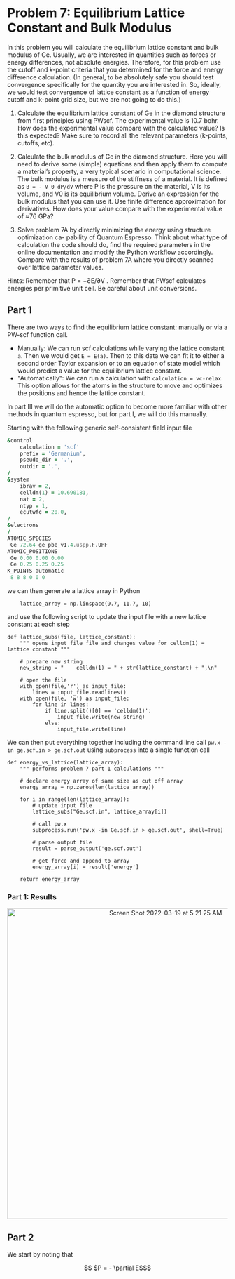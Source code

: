 # Problem 7: Equilibrium Lattice Constant and Bulk Modulus

In this problem you will calculate the equilibrium lattice constant and bulk modulus of Ge. Usually, we are interested in quantities such as forces or energy differences, not absolute energies. Therefore, for this problem use the cutoff and k-point criteria that you determined for the force and energy difference calculation. (In general, to be absolutely safe you should test convergence specifically for the quantity you are interested in. So, ideally, we would test convergence of lattice constant as a function of energy cutoff and k-point grid size, but we are not going to do this.)

1. Calculate the equilibrium lattice constant of Ge in the diamond structure from first principles using PWscf. The experimental value is 10.7 bohr. How does the experimental value compare with the calculated value? Is this expected? Make sure to record all the relevant parameters (k-points, cutoffs, etc).

2. Calculate the bulk modulus of Ge in the diamond structure. Here you will need to derive some (simple) equations and then apply them to compute a material’s property, a very typical scenario in computational science. The bulk modulus is a measure of the stiffness of a material. It is defined as `B = - V_0 dP/dV` where P is the pressure on the material, V is its volume, and V0 is its equilibrium volume. Derive an expression for the bulk modulus that you can use it. Use finite difference approximation for derivatives. How does your value compare with the experimental value of ≈76 GPa?

3. Solve problem 7A by directly minimizing the energy using structure optimization ca- pability of Quantum Espresso. Think about what type of calculation the code should do, find the required parameters in the online documentation and modify the Python workflow accordingly. Compare with the results of problem 7A where you directly scanned over lattice parameter values.

Hints: Remember that P = −∂E/∂V . Remember that PWscf calculates energies per primitive unit cell. Be careful about unit conversions.

## Part 1
There are two ways to find the equilibrium lattice constant: manually or via a PW-scf function call. 
- Manually: We can run scf calculations while varying the lattice constant `a`. Then we would get `E = E(a)`. Then to this data we can fit it to either a second order Taylor expansion or to an equation of state model which would predict a value for the equilibrium lattice constant. 
- "Automatically": We can run a calculation with `calculation = vc-relax`. This option allows for the atoms in the structure to move and optimizes the positions and hence the lattice constant. 

In part III we will do the automatic option to become more familiar with other methods in quantum espresso, but for part I, we will do this manually. 

Starting with the following generic self-consistent field input file
```fortran
&control
    calculation = 'scf' 
    prefix = 'Germanium',
    pseudo_dir = '.',
    outdir = '.',
/
&system
    ibrav = 2,
    celldm(1) = 10.690181,
    nat = 2,
    ntyp = 1,
    ecutwfc = 20.0,
/
&electrons
/
ATOMIC_SPECIES
 Ge 72.64 ge_pbe_v1.4.uspp.F.UPF
ATOMIC_POSITIONS
 Ge 0.00 0.00 0.00
 Ge 0.25 0.25 0.25
K_POINTS automatic
 8 8 8 0 0 0

```
we can then generate a lattice array in Python
```python3
    lattice_array = np.linspace(9.7, 11.7, 10)
```
and use the following script to update the input file with a new lattice constant at each step 
```python3
def lattice_subs(file, lattice_constant):
    """ opens input file file and changes value for celldm(1) = lattice constant """
    
    # prepare new string
    new_string = "    celldm(1) = " + str(lattice_constant) + ",\n"
    
    # open the file 
    with open(file,'r') as input_file:
        lines = input_file.readlines()
    with open(file, 'w') as input_file:
        for line in lines:
            if line.split()[0] == 'celldm(1)':
                input_file.write(new_string)
            else:
                input_file.write(line) 
```
We can then put everything together including the command line call `pw.x -in ge.scf.in > ge.scf.out` using `subprocess` into a single function call
```python3 
def energy_vs_lattice(lattice_array):
    """ performs problem 7 part 1 calculations """
    
    # declare energy array of same size as cut off array 
    energy_array = np.zeros(len(lattice_array))
    
    for i in range(len(lattice_array)):
        # update input file 
        lattice_subs("Ge.scf.in", lattice_array[i])
        
        # call pw.x 
        subprocess.run('pw.x -in Ge.scf.in > ge.scf.out', shell=True)
        
        # parse output file 
        result = parse_output('ge.scf.out')
        
        # get force and append to array 
        energy_array[i] = result['energy']
        
    return energy_array
```
### Part 1: Results 
<p align="center">
<img width="708" alt="Screen Shot 2022-03-19 at 5 21 25 AM" src="https://user-images.githubusercontent.com/76876169/159120884-5b3c3ffa-6039-4d88-8273-8ab084289e2e.png">
</p>


## Part 2
We start by noting that  
```math
    $P = - \partial E$
```
